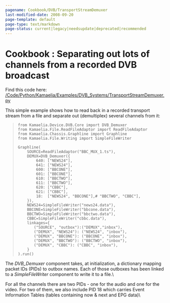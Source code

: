 ```yaml
---
pagename: Cookbook/DVB/TransportStreamDemuxer
last-modified-date: 2008-09-20
page-template: default
page-type: text/markdown
page-status: current|legacy|needsupdate|deprecated|recommended
---
```

Cookbook : Separating out lots of channels from a recorded DVB broadcast 
========================================================================

Find this code here:\
[/Code/Python/Kamaelia/Examples/DVB\_Systems/TransportStreamDemuxer.py](http://svn.sourceforge.net/viewvc/kamaelia/trunk/Code/Python/Kamaelia/Examples/DVB_Systems/TransportStreamDemuxer.py?view=markup)

This simple example shows how to read back in a recorded transport
stream from a file and separate out (demultiplex) several channels from
it:

>     from Kamaelia.Device.DVB.Core import DVB_Demuxer
>     from Kamaelia.File.ReadFileAdaptor import ReadFileAdaptor
>     from Kamaelia.Chassis.Graphline import Graphline
>     from Kamaelia.File.Writing import SimpleFileWriter
>
>     Graphline(
>         SOURCE=ReadFileAdaptor("BBC_MUX_1.ts"),
>         DEMUX=DVB_Demuxer({
>             640: ["NEWS24"],
>             641: ["NEWS24"],
>             600: ["BBCONE"],
>             601: ["BBCONE"],
>             610: ["BBCTWO"],
>             611: ["BBCTWO"],
>             620: ["CBBC"],
>             621: ["CBBC"],
>             18:  ["NEWS24", "BBCONE"],# "BBCTWO", "CBBC"],
>         }),
>         NEWS24=SimpleFileWriter("news24.data"),
>         BBCONE=SimpleFileWriter("bbcone.data"),
>         BBCTWO=SimpleFileWriter("bbctwo.data"),
>         CBBC=SimpleFileWriter("cbbc.data"),
>         linkages={
>            ("SOURCE", "outbox"):("DEMUX","inbox"),
>            ("DEMUX", "NEWS24"): ("NEWS24", "inbox"),
>            ("DEMUX", "BBCONE"): ("BBCONE", "inbox"),
>            ("DEMUX", "BBCTWO"): ("BBCTWO", "inbox"),
>            ("DEMUX", "CBBC"): ("CBBC", "inbox"),
>         }
>     ).run()

The *DVB\_Demuxer* component takes, at initialization, a dictionary
mapping packet IDs (PIDs) to outbox names. Each of those outboxes has
been linked to a *SimpleFileWriter* component to write it to a file.\

For all the channels there are two PIDs - one for the audio and one for
the video. For two of them, we also include PID 18 which carries Event
Information Tables (tables containing now & next and EPG data)\
